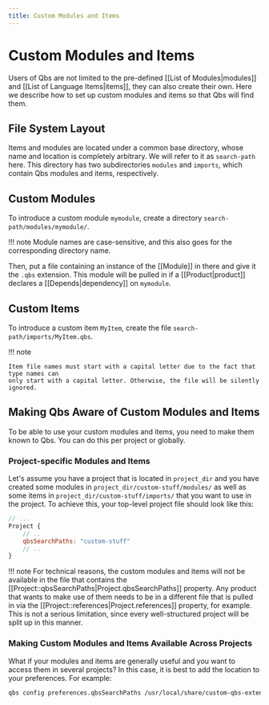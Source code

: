 ```yaml
---
title: Custom Modules and Items
---
```


# Custom Modules and Items

Users of Qbs are not limited to the pre-defined [[List of Modules|modules]] and
[[List of Language Items|items]], they can also create their own. Here we describe how
to set up custom modules and items so that Qbs will find them.

## File System Layout

Items and modules are located under a common base directory, whose name and location is
completely arbitrary. We will refer to it as `search-path` here. This directory has two
subdirectories `modules` and `imports`, which contain Qbs modules and items, respectively.


## Custom Modules

To introduce a custom module `mymodule`, create a directory `search-path/modules/mymodule/`.

!!! note
    Module names are case-sensitive, and this also goes for the corresponding directory name.

Then, put a file containing an instance of the [[Module]] in there and give it the `.qbs`
extension. This module will be pulled in if a
[[Product|product]] declares a [[Depends|dependency]] on `mymodule`.


## Custom Items

To introduce a custom item `MyItem`, create the file `search-path/imports/MyItem.qbs`.

!!! note

    Item file names must start with a capital letter due to the fact that type names can
    only start with a capital letter. Otherwise, the file will be silently ignored.

## Making Qbs Aware of Custom Modules and Items

To be able to use your custom modules and items, you need to make them known to Qbs. You can
do this per project or globally.

### Project-specific Modules and Items

Let's assume you have a project that is located in `project_dir` and you have created some
modules in `project_dir/custom-stuff/modules/` as well as some items in
`project_dir/custom-stuff/imports/` that you want to use in the project.
To achieve this, your top-level project file should look like this:
```qml
// ...
Project {
    // ..
    qbsSearchPaths: "custom-stuff"
    // ..
}
```
!!! note
    For technical reasons, the custom modules and items will not be
    available in the file that contains the [[Project::qbsSearchPaths|Project.qbsSearchPaths]] property. Any product that wants to make use of
    them needs to be in a different file that is pulled in via the
    [[Project::references|Project.references]] property, for example.
    This is not a serious limitation, since every well-structured project will
    be split up in this manner.

### Making Custom Modules and Items Available Across Projects

What if your modules and items are generally useful and you want to access them in several
projects? In this case, it is best to add the location to your preferences.
For example:
```sh
qbs config preferences.qbsSearchPaths /usr/local/share/custom-qbs-extensions
```
